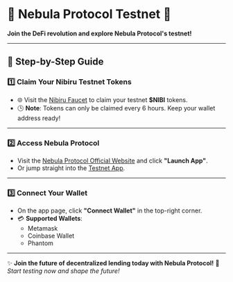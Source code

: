 # 🌌 Nebula Protocol Testnet 🌌

**Join the DeFi revolution and explore Nebula Protocol's testnet!**

---

## 🚀 Step-by-Step Guide

### 1️⃣ **Claim Your Nibiru Testnet Tokens**
- 🌐 Visit the [Nibiru Faucet](https://app.nibiru.fi/faucet) to claim your testnet **$NIBI** tokens.
- 🕒 **Note**: Tokens can only be claimed every 6 hours. Keep your wallet address ready!

---

### 2️⃣ **Access Nebula Protocol**
- Visit the [Nebula Protocol Official Website](http://www.nebula-lending.com/) and click **"Launch App"**.
- Or jump straight into the [Testnet App](http://app.nebula-lending.com/).

---

### 3️⃣ **Connect Your Wallet**
- On the app page, click **"Connect Wallet"** in the top-right corner.
- 💳 **Supported Wallets**:
  - Metamask
  - Coinbase Wallet
  - Phantom

---

✨ **Join the future of decentralized lending today with Nebula Protocol!**
🔗 *Start testing now and shape the future!*
